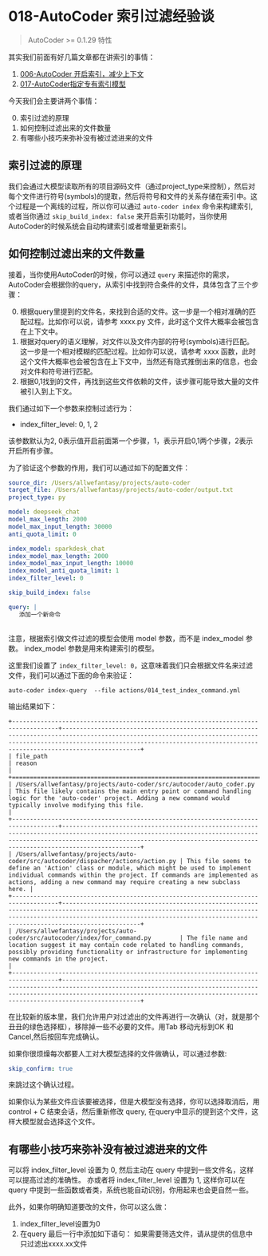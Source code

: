 # 018-AutoCoder 索引过滤经验谈

> AutoCoder >= 0.1.29 特性

其实我们前面有好几篇文章都在讲索引的事情：

1. [006-AutoCoder 开启索引，减少上下文](006-AutoCoder%20%E5%BC%80%E5%90%AF%E7%B4%A2%E5%BC%95%EF%BC%8C%E5%87%8F%E5%B0%91%E4%B8%8A%E4%B8%8B%E6%96%87.md)
2. [017-AutoCoder指定专有索引模型](017-AutoCoder%E6%8C%87%E5%AE%9A%E4%B8%93%E6%9C%89%E7%B4%A2%E5%BC%95%E6%A8%A1%E5%9E%8B.md)

今天我们会主要讲两个事情：

0. 索引过滤的原理
1. 如何控制过滤出来的文件数量
2. 有哪些小技巧来弥补没有被过滤进来的文件

## 索引过滤的原理

我们会通过大模型读取所有的项目源码文件（通过project_type来控制），然后对每个文件进行符号(symbols)的提取，然后将符号和文件的关系存储在索引中。这个过程是一个离线的过程，所以你可以通过 `auto-coder index` 命令来构建索引,或者当你通过 `skip_build_index: false` 来开启索引功能时，当你使用AutoCoder的时候系统会自动构建索引或者增量更新索引。

## 如何控制过滤出来的文件数量

接着，当你使用AutoCoder的时候，你可以通过 `query` 来描述你的需求，AutoCoder会根据你的query，从索引中找到符合条件的文件，具体包含了三个步骤：

0. 根据query里提到的文件名，来找到合适的文件。这一步是一个相对准确的匹配过程。比如你可以说，请参考 xxxx.py 文件，此时这个文件大概率会被包含在上下文中。
1. 根据对query的语义理解，对文件以及文件内部的符号(symbols)进行匹配。这一步是一个相对模糊的匹配过程。比如你可以说，请参考  xxxx 函数，此时这个文件大概率也会被包含在上下文中，当然还有隐式推倒出来的信息，也会对文件和符号进行匹配。
2. 根据0,1找到的文件，再找到这些文件依赖的文件，该步骤可能导致大量的文件被引入到上下文。

我们通过如下一个参数来控制过滤行为：

- index_filter_level: 0, 1, 2

该参数默认为2, 0表示值开启前面第一个步骤，1，表示开启0,1两个步骤，2表示开启所有步骤。

为了验证这个参数的作用，我们可以通过如下的配置文件：

```yml
source_dir: /Users/allwefantasy/projects/auto-coder
target_file: /Users/allwefantasy/projects/auto-coder/output.txt 
project_type: py

model: deepseek_chat
model_max_length: 2000
model_max_input_length: 30000
anti_quota_limit: 0

index_model: sparkdesk_chat
index_model_max_length: 2000
index_model_max_input_length: 10000
index_model_anti_quota_limit: 1
index_filter_level: 0

skip_build_index: false

query: |   
   添加一个新命令
   
```

注意，根据索引做文件过滤的模型会使用  model 参数，而不是 index_model 参数。 index_model 参数是用来构建索引的模型。

这里我们设置了 `index_filter_level: 0`，这意味着我们只会根据文件名来过滤文件，我们可以通过下面的命令来验证：


```shell
auto-coder index-query  --file actions/014_test_index_command.yml 
```        

输出结果如下：

```
+-----------------------------------------------------------------------------------+----------------------------------------------------------------------------------------------------------------------------------------------------------------------------------------------------------------------------------------+
| file_path                                                                         | reason                                                                                                                                                                                                                                 |
+===================================================================================+========================================================================================================================================================================================================================================+
| /Users/allwefantasy/projects/auto-coder/src/autocoder/auto_coder.py               | This file likely contains the main entry point or command handling logic for the 'auto-coder' project. Adding a new command would typically involve modifying this file.                                                               |
+-----------------------------------------------------------------------------------+----------------------------------------------------------------------------------------------------------------------------------------------------------------------------------------------------------------------------------------+
| /Users/allwefantasy/projects/auto-coder/src/autocoder/dispacher/actions/action.py | This file seems to define an 'Action' class or module, which might be used to implement individual commands within the project. If commands are implemented as actions, adding a new command may require creating a new subclass here. |
+-----------------------------------------------------------------------------------+----------------------------------------------------------------------------------------------------------------------------------------------------------------------------------------------------------------------------------------+
| /Users/allwefantasy/projects/auto-coder/src/autocoder/index/for_command.py        | The file name and location suggest it may contain code related to handling commands, possibly providing functionality or infrastructure for implementing new commands in the project.                                                  |
+-----------------------------------------------------------------------------------+----------------------------------------------------------------------------------------------------------------------------------------------------------------------------------------------------------------------------------------+
```

在比较新的版本里，我们允许用户对过滤出的文件再进行一次确认（对，就是那个丑丑的绿色选择框），移除掉一些不必要的文件。用Tab 移动光标到OK 和 Cancel,然后按回车完成确认。

如果你很烦燥每次都要人工对大模型选择的文件做确认，可以通过参数:

```yml
skip_confirm: true
```

来跳过这个确认过程。

如果你认为某些文件应该要被选择，但是大模型没有选择，你可以选择取消后，用 control + C 结束会话，然后重新修改 query, 在query中显示的提到这个文件，这样大模型就会选择这个文件。

## 有哪些小技巧来弥补没有被过滤进来的文件

可以将 index_filter_level 设置为 0, 然后主动在 query 中提到一些文件名，这样可以提高过滤的准确性。
亦或者将 index_filter_level 设置为 1, 这样你可以在 query 中提到一些函数或者类，系统也能自动识别，你用起来也会更自然一些。

此外，如果你明确知道要改的文件，你可以这么做：

1. index_filter_level设置为0
2. 在query 最后一行中添加如下语句： 如果需要筛选文件，请从提供的信息中只过滤出xxxx.xx文件
